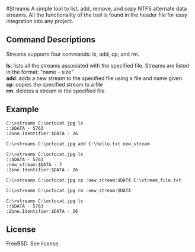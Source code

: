 #Streams
A simple tool to list, add, remove, and copy NTFS alternate data streams. All the functionality of the tool is found in the header file for easy integration into any project.

## Command Descriptions
Streams supports four commands: ls, add, cp, and rm.

**ls**: lists all the streams associated with the specified file. Streams are listed in the format: "name - size"<br>
**add**: adds a new stream to the specified file using a file and name given.<br>
**cp**: copies the specified stream to a file<br>
**rm**: deletes a stream in the specified file<br>

## Example
```
C:\>streams C:\octocat.jpg ls
::$DATA - 5763
:Zone.Identifier:$DATA - 26

C:\>streams C:\octocat.jpg add C:\hello.txt new_stream

C:\>streams C:\octocat.jpg ls
::$DATA - 5763
:new_stream:$DATA - 7
:Zone.Identifier:$DATA - 26

C:\>streams C:\octocat.jpg cp :new_stream:$DATA C:\stream_file.txt

C:\>streams C:\octocat.jpg rm :new_stream:$DATA

C:\>streams C:\octocat.jpg ls
::$DATA - 5763
:Zone.Identifier:$DATA - 26
```

## License
FreeBSD. See license.
